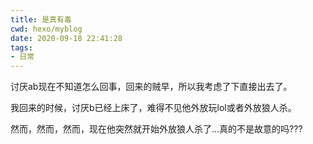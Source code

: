 ```yaml
---
title: 是真有毒
cwd: hexo/myblog
date: 2020-09-18 22:41:28
tags:
- 日常
---
```


讨厌ab现在不知道怎么回事，回来的贼早，所以我考虑了下直接出去了。

我回来的时候，讨厌b已经上床了，难得不见他外放玩lol或者外放狼人杀。

然而，然而，然而，现在他突然就开始外放狼人杀了...真的不是故意的吗???

